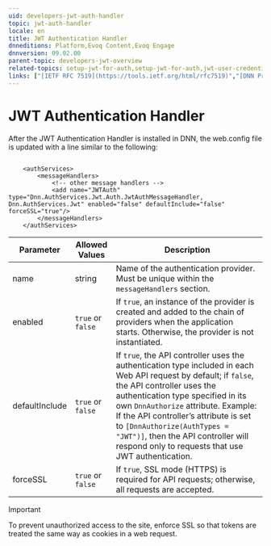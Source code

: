 ```yaml
---
uid: developers-jwt-auth-handler
topic: jwt-auth-handler
locale: en
title: JWT Authentication Handler
dnneditions: Platform,Evoq Content,Evoq Engage
dnnversion: 09.02.00
parent-topic: developers-jwt-overview
related-topics: setup-jwt-for-auth,setup-jwt-for-auth,jwt-user-credentials,jwt-server-response,jwt-access-token,jwt-page-request,about-jwt
links: ["[IETF RFC 7519](https://tools.ietf.org/html/rfc7519)","[DNN Presentation: How Evoq Helps You Build Modern Web Applications by Will Morgenweck](https://www.slideshare.net/dnnsoftware/how-evoq-helps-you-build-modern-web-applications)","[jwt.io](https://jwt.io/introduction/)"]
---
```


# JWT Authentication Handler

After the JWT Authentication Handler is installed in DNN, the web.config file is updated with a line similar to the following:

```

    <authServices>
        <messageHandlers>
            <!-- other message handlers -->
            <add name="JWTAuth" type="Dnn.AuthServices.Jwt.Auth.JwtAuthMessageHandler, Dnn.AuthServices.Jwt" enabled="false" defaultInclude="false" forceSSL="true"/>
        </messageHandlers>
    </authServices>

```

|**Parameter**|**Allowed Values**|**Description**|
|---|---|---|
|name|string|Name of the authentication provider. Must be unique within the `messageHandlers` section.|
|enabled|`true` or `false`|If `true`, an instance of the provider is created and added to the chain of providers when the application starts. Otherwise, the provider is not instantiated.|
|defaultInclude|`true` or `false`|If `true`, the API controller uses the authentication type included in each Web API request by default; if `false`, the API controller uses the authentication type specified in its own `DnnAuthorize` attribute. Example: If the API controller’s attribute is set to `[DnnAuthorize(AuthTypes = "JWT")]`, then the API controller will respond only to requests that use JWT authentication.|
|forceSSL|`true` or `false`|If `true`, SSL mode (HTTPS) is required for API requests; otherwise, all requests are accepted.|

> [!Important]
> To prevent unauthorized access to the site, enforce SSL so that tokens are treated the same way as cookies in a web request.
